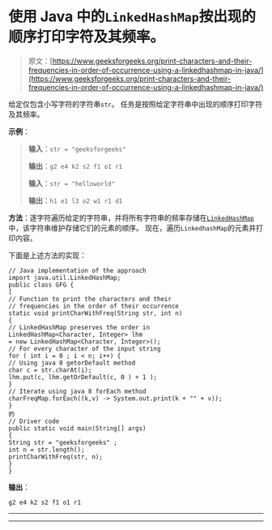 # 使用 Java 中的`LinkedHashMap`按出现的顺序打印字符及其频率。

> 原文：[https://www.geeksforgeeks.org/print-characters-and-their-frequencies-in-order-of-occurrence-using-a-linkedhashmap-in-java/](https://www.geeksforgeeks.org/print-characters-and-their-frequencies-in-order-of-occurrence-using-a-linkedhashmap-in-java/)

给定仅包含小写字符的字符串`str`。 任务是按照给定字符串中出现的顺序打印字符及其频率。

**示例**：

> **输入**：`str = "geeksforgeeks"`
>
> **输出**：`g2 e4 k2 s2 f1 o1 r1`
> 
> **输入**：`str = "helloworld"`
>
> **输出**：`h1 e1 l3 o2 w1 r1 d1`

**方法**：逐字符遍历给定的字符串，并将所有字符串的频率存储在[`LinkedHashMap`](https://www.geeksforgeeks.org/linkedhashmap-class-java-examples/)中，该字符串维护存储它们的元素的顺序。 现在，遍历`LinkedhashMap`的元素并打印内容。

下面是上述方法的实现：

```
// Java implementation of the approach
import java.util.LinkedHashMap;
public class GFG {
[
// Function to print the characters and their
// frequencies in the order of their occurrence
static void printCharWithFreq(String str, int n)
{
// LinkedHashMap preserves the order in
LinkedHashMap<Character, Integer> lhm
= new LinkedHashMap<Character, Integer>();
// For every character of the input string
for ( int i = 0 ; i < n; i++) {
// Using java 8 getorDefault method
char c = str.charAt(i);
lhm.put(c, lhm.getOrDefault(c, 0 ) + 1 );
}
// Iterate using java 8 forEach method
charFreqMap.forEach((k,v) -> System.out.print(k + "" + v));
}
的
// Driver code
public static void main(String[] args)
{
String str = "geeksforgeeks" ;
int n = str.length();
printCharWithFreq(str, n);
}
}
```

**输出**：

```
g2 e4 k2 s2 f1 o1 r1

```



* * *

* * *



